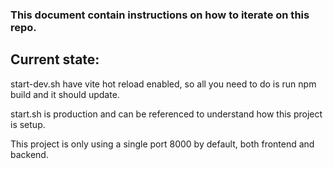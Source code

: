 ### This document contain instructions on how to iterate on this repo.

## Current state:
start-dev.sh have vite hot reload enabled, so all you need to do is run npm build and it should update.

start.sh is production and can be referenced to understand how this project is setup.

This project is only using a single port 8000 by default, both frontend and backend.

